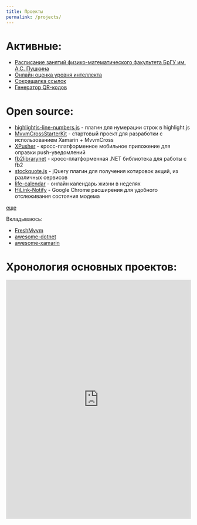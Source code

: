 ```yaml
---
title: Проекты
permalink: /projects/
---
```


Активные:
=================

- [Расписание занятий физико-математического факультета БрГУ им. А.С. Пушкина](http://rasp.wz2.ru/)
- [Онлайн оценка уровня интеллекта](http://iqbrain.wz2.ru/)
- [Сокращалка ссылок](http://wz2.ru/)
- [Генератор QR-кодов](http://qr.wz2.ru/)

Open source:
============

- [highlightjs-line-numbers.js](https://github.com/wcoder/highlightjs-line-numbers.js) - плагин для нумерации строк в highlight.js
- [MvvmCrossStarterKit](https://github.com/wcoder/MvvmCrossStarterKit) - стартовый проект для разработки с использованием Xamarin + MvvmCross
- [XPusher](https://github.com/wcoder/XPusher) - кросс-платформенное мобильное приложение для оправки push-уведомлений
- [fb2librarynet](https://github.com/wcoder/fb2librarynet) - кросс-платформенная .NET библиотека для работы c fb2
- [stockquote.js](https://github.com/wcoder/stockquote.js) - jQuery плагин для получения котировок акций, из различных сервисов
- [life-calendar](https://github.com/wcoder/life-calendar) - онлайн календарь жизни в неделях
- [HiLink-Notify](https://github.com/wcoder/HiLink-Notify) - Google Chrome расширения для удобного отслеживания состояния модема

[еще](https://github.com/wcoder?tab=repositories)

Вкладываюсь:

- [FreshMvvm](https://github.com/rid00z/FreshMvvm)
- [awesome-dotnet](https://github.com/quozd/awesome-dotnet)
- [awesome-xamarin](https://github.com/benoitjadinon/awesome-xamarin)


Хронология основных проектов:
=============================
<iframe src='https://cdn.knightlab.com/libs/timeline3/latest/embed/index.html?source=1WpSbOlue7W2TYjCRJqc_SJIbfSIcTLyVpJrSsGFghuo&font=Default&lang=ru&start_at_end=true&hash_bookmark=true&initial_zoom=0&height=650' width='100%' height='650' frameborder='0'></iframe>
